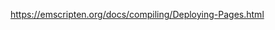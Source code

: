 <!-- SPDX-FileCopyrightText: 2020 David Fong -->
<!-- SPDX-License-Identifier: CC0-1.0 -->
https://emscripten.org/docs/compiling/Deploying-Pages.html